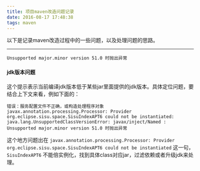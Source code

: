 ```yaml
---
title: 项目maven改造问题记录
date: 2016-08-17 17:48:38
tags: maven
---
```


以下是记录maven改造过程中的一些问题，以及处理问题的思路。

------

```shell
Unsupported major.minor version 51.0 时抛出异常
```

#### jdk版本问题



这个提示表示当前编译jdk版本低于某些jar里面提供的jdk版本。具体定位问题，要结合上下文来看，例如下面的：

```shell
错误：服务配置文件不正确，或构造处理程序对象 javax.annotation.processing.Processor: Provider org.eclipse.sisu.space.SisuIndexAPT6 could not be instantiated: java.lang.UnsupportedClassVersionError: javax/inject/Named : Unsupported major.minor version 51.0 时抛出异常
```

这个地方问题出在 `javax.annotation.processing.Processor: Provider org.eclipse.sisu.space.SisuIndexAPT6 could not be instantiated` 这一句，`SisuIndexAPT6` 不能倍实例化，找到具体class对应jar，过滤依赖或者升级jdk来处理。